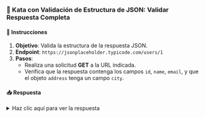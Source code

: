 ### **🧩 Kata con Validación de Estructura de JSON: Validar Respuesta Completa**

#### 📑 Instrucciones

1. **Objetivo**: Valida la estructura de la respuesta JSON.
2. **Endpoint**: `https://jsonplaceholder.typicode.com/users/1`
3. **Pasos**:
    - Realiza una solicitud **GET** a la URL indicada.
    - Verifica que la respuesta contenga los campos `id`, `name`, `email`, y que el objeto `address` tenga un campo `city`.

#### 📥 Respuesta

<details>
  <summary>Haz clic aquí para ver la respuesta</summary>

```gherkin
Feature: Validación de la estructura de la respuesta

  Scenario: Validar la estructura de la respuesta JSON
    Given url 'https://jsonplaceholder.typicode.com/users/1'
    When method get
    Then status 200
    And match response.id == '#number'
    And match response.name == '#string'
    And match response.email == '#string'
    And match response.address == '#object'
    And match response.address.city == '#string'
```

</details>